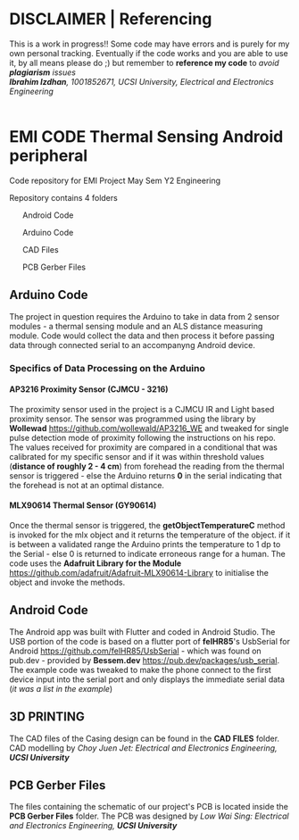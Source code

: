 # DISCLAIMER | Referencing
This is a work in progress!! Some code may have errors and is purely for my own personal tracking. Eventually if the code works and you are able to use it, by all means please do ;) but remember to **reference my code** to *avoid **plagiarism** issues*<br>
***Ibrahim Izdhan**, 1001852671, UCSI University, Electrical and Electronics Engineering*<br><br>
# EMI CODE Thermal Sensing Android peripheral
 Code repository for EMI Project May Sem Y2 Engineering<br>

Repository contains 4 folders
<ol>Android Code</ol>
<ol>Arduino Code</ol>
<ol>CAD Files</ol>
<ol>PCB Gerber Files</ol>



## Arduino Code
The project in question requires the Arduino to take in data from 2 sensor modules - a thermal sensing module and an ALS distance measuring module. Code would collect the data and then process it before passing data through connected serial to an accompanyng Android device. <br>

### Specifics of Data Processing on the Arduino

#### AP3216 Proximity Sensor (CJMCU - 3216)
The proximity sensor used in the project is a CJMCU IR and Light based proximity sensor. The sensor was programmed using the library by **Wollewad**
https://github.com/wollewald/AP3216_WE and tweaked for single pulse detection mode of proximity following the instructions on his repo. The values received for proximity are compared in a conditional that was calibrated for my specific sensor and if it was within threshold values (**distance of roughly 2 - 4 cm**) from forehead the reading from the thermal sensor is triggered - else the Arduino returns **0** in the serial indicating that the forehead is not at an optimal distance. <br>

#### MLX90614 Thermal Sensor (GY90614)
Once the thermal sensor is triggered, the **getObjectTemperatureC** method is invoked for the mlx object and it returns the temperature of the object. if it is between a validated range the Arduino prints the temperature to 1 dp to the Serial - else 0 is returned to indicate erroneous range for a human.
The code uses the **Adafruit Library for the Module** https://github.com/adafruit/Adafruit-MLX90614-Library to initialise the object and invoke the methods.

## Android Code
The Android app was built with Flutter and coded in Android Studio. The USB portion of the code is based on a flutter port of **felHR85**'s UsbSerial for Android https://github.com/felHR85/UsbSerial - which was found on pub.dev - provided by **Bessem.dev** https://pub.dev/packages/usb_serial. The example code was tweaked to make the phone connect to the first device input into the serial port and only displays the immediate serial data (*it was a list in the example*)

## 3D PRINTING
The CAD files of the Casing design can be found in the **CAD FILES** folder. CAD modelling by *Choy Juen Jet: Electrical and Electronics Engineering, **UCSI University***

## PCB Gerber Files
The files containing the schematic of our project's PCB is located inside the **PCB Gerber Files** folder. The PCB was designed by *Low Wai Sing: Electrical and Electronics Engineering, **UCSI University***
